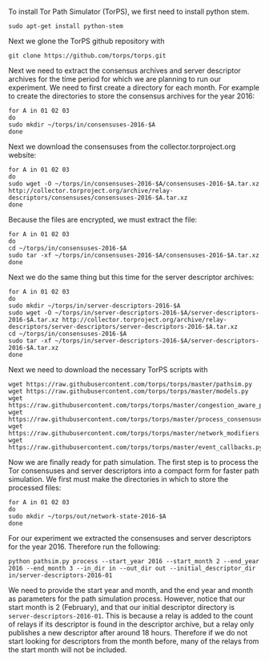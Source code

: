 To install Tor Path Simulator (TorPS), we first need to install python stem.

```
sudo apt-get install python-stem
```

Next we glone the TorPS github repository with

```
git clone https://github.com/torps/torps.git
```

Next we need to extract the consensus archives and server descriptor archives for the time period for which we are planning to run our experiment. We need to first create a directory for each month. For example to create the directories to store the consensus archives for the year 2016:

```
for A in 01 02 03 
do
sudo mkdir ~/torps/in/consensuses-2016-$A
done
```

Next we download the consensuses from the collector.torproject.org website:

```
for A in 01 02 03 
do
sudo wget -O ~/torps/in/consensuses-2016-$A/consensuses-2016-$A.tar.xz http://collector.torproject.org/archive/relay-descriptors/consensuses/consensuses-2016-$A.tar.xz
done
```

Because the files are encrypted, we must extract the file:

```
for A in 01 02 03
do
cd ~/torps/in/consensuses-2016-$A
sudo tar -xf ~/torps/in/consensuses-2016-$A/consensuses-2016-$A.tar.xz
done
```

Next we do the same thing but this time for the server descriptor archives:

```
for A in 01 02 03 
do
sudo mkdir ~/torps/in/server-descriptors-2016-$A
sudo wget -O ~/torps/in/server-descriptors-2016-$A/server-descriptors-2016-$A.tar.xz http://collector.torproject.org/archive/relay-descriptors/server-descriptors/server-descriptors-2016-$A.tar.xz
cd ~/torps/in/consensuses-2016-$A
sudo tar -xf ~/torps/in/server-descriptors-2016-$A/server-descriptors-2016-$A.tar.xz
done
```

Next we need to download the necessary TorPS scripts with

```
wget https://raw.githubusercontent.com/torps/torps/master/pathsim.py
wget https://raw.githubusercontent.com/torps/torps/master/models.py
wget https://raw.githubusercontent.com/torps/torps/master/congestion_aware_pathsim.py
wget https://raw.githubusercontent.com/torps/torps/master/process_consensuses.py
wget https://raw.githubusercontent.com/torps/torps/master/network_modifiers.py
wget https://raw.githubusercontent.com/torps/torps/master/event_callbacks.py
```

Now we are finally ready for path simulation. The first step is to process the Tor consensuses and server descriptors into a compact form for faster path simulation. We first must make the directories in which to store the processed files:

```
for A in 01 02 03 
do
sudo mkdir ~/torps/out/network-state-2016-$A
done
```

For our experiment we extracted the consensuses and server descriptors for the year 2016. Therefore run the following:

```
python pathsim.py process --start_year 2016 --start_month 2 --end_year 2016 --end_month 3 --in_dir in --out_dir out --initial_descriptor_dir in/server-descriptors-2016-01
```

We need to provide the start year and month, and the end year and month as parameters for the path simulation process. However, notice that our start month is 2 (February), and that our initial descriptor directory is ```server-descriptors-2016-01```. This is because a relay is added to the count of relays if its descriptor is found in the descriptor archive, but a relay only publishes a new descriptor after around 18 hours. Therefore if we do not start looking for descriptors from the month before, many of the relays from the start month will not be included.
